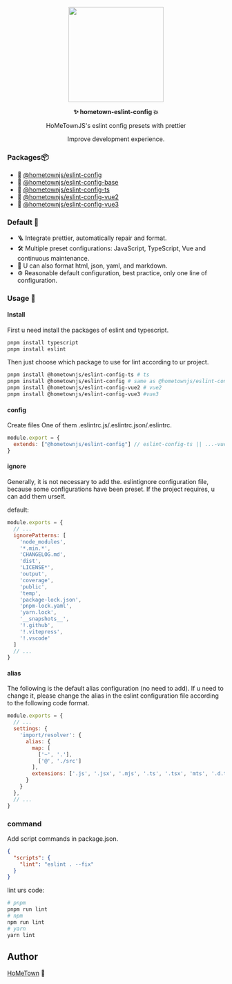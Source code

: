 <p align="center">
  <img width="220px" src="https://i.ibb.co/DCSdYrY/i-va-5.png" />
</p>
<p align="center"><b>✨ hometown-eslint-config 💥</b></p>
<p align="center">HoMeTownJS's eslint config presets with prettier</p>
<p align="center">Improve development experience.</p>

### Packages📦

- 🚙 [@hometownjs/eslint-config](https://github.com/HoMeTownJS/hometown-eslint-config/tree/main/packages/default)
- 🚐 [@hometownjs/eslint-config-base](https://github.com/HoMeTownJS/hometown-eslint-config/tree/main/packages/base)
- 🚚 [@hometownjs/eslint-config-ts](https://github.com/HoMeTownJS/hometown-eslint-config/tree/main/packages/ts)
- 🚜 [@hometownjs/eslint-config-vue2](https://github.com/HoMeTownJS/hometown-eslint-config/tree/main/packages/vue2)
- 🚗 [@hometownjs/eslint-config-vue3](https://github.com/HoMeTownJS/hometown-eslint-config/tree/main/packages/vue3)

### Default 🚁

- 🪜 Integrate prettier, automatically repair and format.
- 🛠 Multiple preset configurations: JavaScript, TypeScript, Vue and continuous maintenance.
- 🧲 U can also format html, json, yaml, and markdown.
- ⚙️ Reasonable default configuration, best practice, only one line of configuration.

### Usage 🤩

#### Install

First u need install the packages of eslint and typescript.

```bash
pnpm install typescript
pnpm install eslint
```

Then just choose which package to use for lint according to ur project.

```bash
pnpm install @hometownjs/eslint-config-ts # ts
pnpm install @hometownjs/eslint-config # same as @hometownjs/eslint-config-ts
pnpm install @hometownjs/eslint-config-vue2 # vue2
pnpm install @hometownjs/eslint-config-vue3 #vue3
```

#### config

Create files One of them .eslintrc.js/.eslintrc.json/.eslintrc.

```js
module.export = {
  extends: ["@hometownjs/eslint-config"] // eslint-config-ts || ...-vue2 || ...vue3
}
```

#### ignore

Generally, it is not necessary to add the. eslintignore configuration file, because some configurations have been preset. If the project requires, u can add them urself.

default:

```js
module.exports = {
  // ...
  ignorePatterns: [
    'node_modules',
    '*.min.*',
    'CHANGELOG.md',
    'dist',
    'LICENSE*',
    'output',
    'coverage',
    'public',
    'temp',
    'package-lock.json',
    'pnpm-lock.yaml',
    'yarn.lock',
    '__snapshots__',
    '!.github',
    '!.vitepress',
    '!.vscode'
  ]
  // ...
}
```

#### alias

The following is the default alias configuration (no need to add). If u need to change it, please change the alias in the eslint configuration file according to the following code format.

```js
module.exports = {
  // ...
  settings: {
    'import/resolver': {
      alias: {
        map: [
          ['~', '.'],
          ['@', './src']
        ],
        extensions: ['.js', '.jsx', '.mjs', '.ts', '.tsx', 'mts', '.d.ts']
      }
    }
  },
  // ...
}
```

### command

Add script commands in package.json.

```json
{
  "scripts": {
    "lint": "eslint . --fix"
  }
}
```

lint urs code:

```bash
# pnpm
pnpm run lint
# npm
npm run lint
# yarn
yarn lint
```

## Author

[HoMeTown](https://juejin.cn/user/4116184668057390) 🙊
